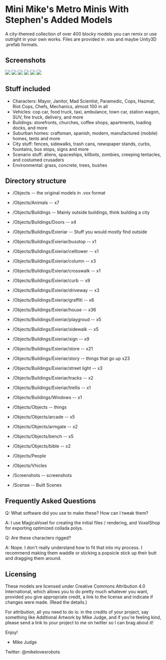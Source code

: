 Mini Mike's Metro Minis With Stephen's Added Models
=======================
 
A city-themed collection of over 400 blocky models you can remix or use outright in your 
own works.  Files are provided in .vox and maybe Unity3D .prefab formats.

Screenshots
-----------

![](https://pbs.twimg.com/media/B3ovngLCUAA8HcZ.png)
![](https://pbs.twimg.com/media/B2n3JUBCEAAMrlV.png)
![](https://pbs.twimg.com/media/B2x5xdmIEAAP6fw.png)
![](https://pbs.twimg.com/media/B224TU-CEAAMwBg.png)
![](https://pbs.twimg.com/media/B4EbEpcCIAE1NZf.png)
![](https://pbs.twimg.com/media/B351eynCQAA3jRx.png)

Stuff included
--------------
* Characters: Mayor, Janitor, Mad Scientist, Paramedic, Cops, Hazmat, Riot Cops, Chefs, Mechanics, almost 100 in all
* Vehicles: cop car, food truck, taxi, ambulance, town car, station wagon, SUV, fire truck, delivery, and more
* Buildings: storefronts, churches, coffee shops, apartments, loading docks, and more
* Suburban homes: craftsman, spanish, modern, manufactured (mobile) homes, tents and more
* City stuff: fences, sidewalks, trash cans, newspaper stands, curbs, fountains, bus stops, signs and more
* Scenario stuff: aliens, spaceships, killbots, zombies, creeping tentacles, and costumed crusaders
* Environmental: grass, concrete, trees, bushes

Directory structure
-------------------

* /Objects -- the original models in .vox format
* /Objects/Animals -- x7
* /Objects/Buildings -- Mainly outside buildings, think building a city
* /Objects/Buildings/Doors -- x4
* /Objects/Buildings/Exieriar -- Stuff you would mostly find outside
* /Objects/Buildings/Exieriar/busstop -- x1
* /Objects/Buildings/Exieriar/celltower -- x1
* /Objects/Buildings/Exieriar/column -- x3
* /Objects/Buildings/Exieriar/crosswalk -- x1
* /Objects/Buildings/Exieriar/curb -- x9
* /Objects/Buildings/Exieriar/driveway -- x3
* /Objects/Buildings/Exieriar/graffiti -- x6
* /Objects/Buildings/Exieriar/house -- x36
* /Objects/Buildings/Exieriar/playgroud -- x5
* /Objects/Buildings/Exieriar/sidewalk -- x5
* /Objects/Buildings/Exieriar/sign -- x9
* /Objects/Buildings/Exieriar/store -- x21
* /Objects/Buildings/Exieriar/story -- things that go up x23
* /Objects/Buildings/Exieriar/street light -- x3
* /Objects/Buildings/Exieriar/tracks -- x2
* /Objects/Buildings/Exieriar/trellis -- x1
* /Objects/Buildings/Windows -- x1
* /Objects/Objects -- things
* /Objects/Objects/arcade -- x5
* /Objects/Objects/armgate -- x2
* /Objects/Objects/bench -- x5
* /Objects/Objects/bible -- x2

* /Objects/People
* /Objects/Vhicles
* /Screenshots -- screenshots
* /Scense -- Built Scenes

Frequently Asked Questions
--------------------------

Q: What software did you use to make these? How can I tweak them?

A: I use MagicaVoxel for creating the initial files / rendering, and VoxelShop for exporting 
optimized collada polys.

Q: Are these characters rigged?

A: Nope. I don't really understand how to fit that into my process. I recommend making them waddle or sticking a popsicle stick up their butt and dragging them around.

Licensing
---------------------
These models are licensed under Creative Commons Attribution 4.0 International,
which allows you to do pretty much whatever you want, provided you give 
appropriate credit, a link to the license and indicate if changes were made.
(Read the details.)

For attribution, all you need to do is: in the credits of your project, say 
something like Additional Artwork by Mike Judge, and if you're feeling kind, 
please send a link to your project to me on twitter so I can brag about it!

Enjoy!

- Mike Judge

Twitter: @mikelovesrobots
